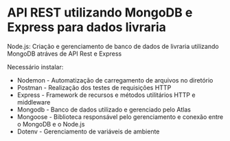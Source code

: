 # API REST utilizando MongoDB e Express para dados livraria
Node.js: Criação e gerenciamento de banco de dados de livraria utilizando MongoDB atráves de API Rest e Express

Necessário instalar: 
* Nodemon - Automatização de carregamento de arquivos no diretório
* Postman - Realização dos testes de requisições HTTP
* Express - Framework de recursos e métodos utilitários HTTP e middleware
* Mongodb - Banco de dados utilizado e gerenciado pelo Atlas
* Mongoose - Biblioteca responsável pelo gerenciamento e conexão entre o MongoDB e o Node.js
* Dotenv - Gerenciamento de variáveis de ambiente
